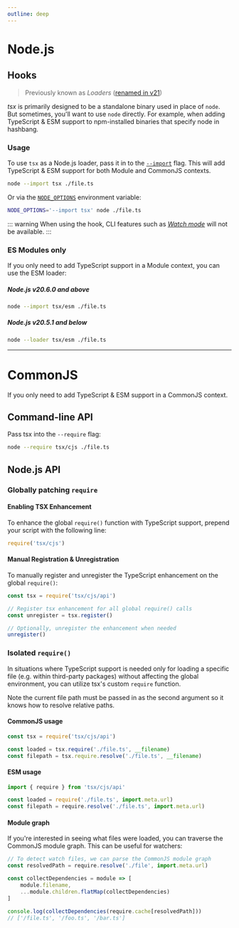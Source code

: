 ```yaml
---
outline: deep
---
```


# Node.js

## Hooks

> Previously known as _Loaders_ ([renamed in v21](https://github.com/nodejs/loaders/issues/95))

_tsx_ is primarily designed to be a standalone binary used in place of `node`. But sometimes, you'll want to use `node` directly. For example, when adding TypeScript & ESM support to npm-installed binaries that specify node in hashbang.

### Usage

To use `tsx` as a  Node.js loader, pass it in to the [`--import`](https://nodejs.org/api/module.html#enabling) flag. This will add TypeScript & ESM support for both Module and CommonJS contexts.

```sh
node --import tsx ./file.ts
```

Or via the [`NODE_OPTIONS`](https://nodejs.org/api/cli.html#node_optionsoptions) environment variable:
```sh
NODE_OPTIONS='--import tsx' node ./file.ts
```

::: warning
When using the hook, CLI features such as [_Watch mode_](/watch-mode) will not be available.
:::


### ES Modules only

If you only need to add TypeScript support in a Module context, you can use the ESM loader:

##### Node.js v20.6.0 and above
```sh
node --import tsx/esm ./file.ts
```

##### Node.js v20.5.1 and below

```sh
node --loader tsx/esm ./file.ts
```

---

# CommonJS

If you only need to add TypeScript & ESM support in a CommonJS context.

## Command-line API

Pass tsx into the `--require` flag:

```sh
node --require tsx/cjs ./file.ts
```

## Node.js API

### Globally patching `require`

#### Enabling TSX Enhancement

To enhance the global `require()` function with TypeScript support, prepend your script with the following line:

```js
require('tsx/cjs')
```

#### Manual Registration & Unregistration

To manually register and unregister the TypeScript enhancement on the global `require()`:

```js
const tsx = require('tsx/cjs/api')

// Register tsx enhancement for all global require() calls
const unregister = tsx.register()

// Optionally, unregister the enhancement when needed
unregister()
```

### Isolated `require()`

In situations where TypeScript support is needed only for loading a specific file (e.g. within third-party packages) without affecting the global environment, you can utilize tsx's custom `require` function.

Note the current file path must be passed in as the second argument so it knows how to resolve relative paths.

#### CommonJS usage
```js
const tsx = require('tsx/cjs/api')

const loaded = tsx.require('./file.ts', __filename)
const filepath = tsx.require.resolve('./file.ts', __filename)
```

#### ESM usage
```js
import { require } from 'tsx/cjs/api'

const loaded = require('./file.ts', import.meta.url)
const filepath = require.resolve('./file.ts', import.meta.url)
```

#### Module graph

If you're interested in seeing what files were loaded, you can traverse the CommonJS module graph. This can be useful for watchers:

```js
// To detect watch files, we can parse the CommonJS module graph
const resolvedPath = require.resolve('./file', import.meta.url)

const collectDependencies = module => [
    module.filename,
    ...module.children.flatMap(collectDependencies)
]

console.log(collectDependencies(require.cache[resolvedPath]))
// ['/file.ts', '/foo.ts', '/bar.ts']
```
